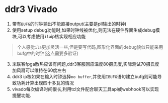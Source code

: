 # ddr3 Vivado

1. 带有`BUFG`的时钟输出不能直接output(主要是pll输出的时钟)
2. 使用setup debug功能时,如果时钟线被优化,则无法在硬件界面生成debug模块,可以考虑使用`ila`ip核实现相应功能

> 个人感觉`ila`更加灵活一些,但是要写代码,图形化界面的debug貌似只能采用bufg中的时钟(这点需要多验证)

3. 米联客fpga散热应该有问题,ddr3客服回应温度80摄氏度,实际测试70摄氏度加风扇可以维持在60度左右
4. ddr3 ip核如果在输入时钟选择`no buffer`,并使用`IBUFG`语句建立bufg则可能导致功耗计算出现四十多瓦的情况
5. vivado每次编译时间很长,利用tcl文件配合聊天工具api或webhook可以实现提醒功能.
